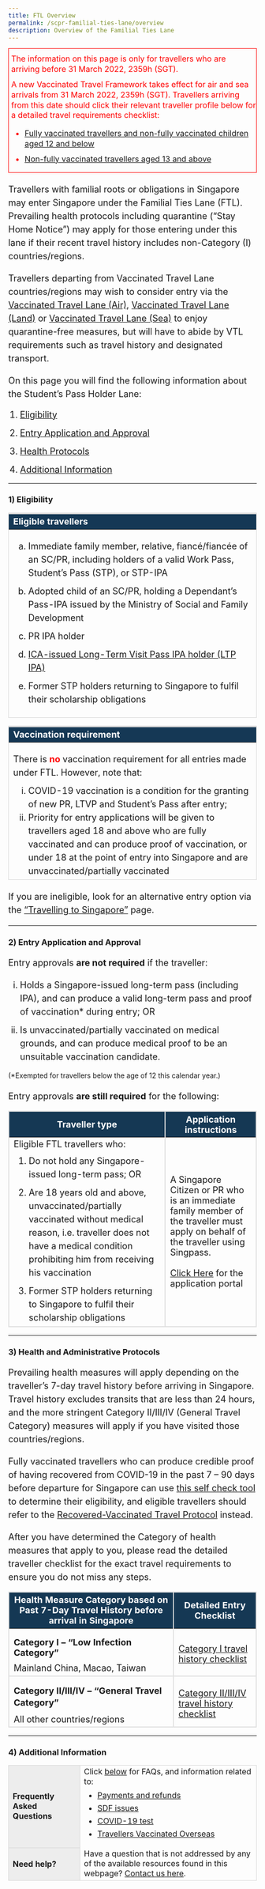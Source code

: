 ```yaml
---
title: FTL Overview
permalink: /scpr-familial-ties-lane/overview
description: Overview of the Familial Ties Lane
---
```


<div style="padding-left: 5px; margin-bottom:20px; font-size:16px; line-height:1.0; color:red; border-style: solid; border-width: 1px;">
	<p style="font-size:16px; margin-top:10px; margin-bottom:0px;line-height:1.3; color:red;">The information on this page is only for travellers who are arriving before 31 March 2022, 2359h (SGT).</p>
	<p style="font-size:16px; margin-top:10px; margin-bottom:0px;line-height:1.3; color:red;">A new Vaccinated Travel Framework takes effect for air and sea arrivals from 31 March 2022, 2359h (SGT). Travellers arriving from this date should click their relevant traveller profile below for a detailed travel requirements checklist:
	<ol style="list-style-type:disc;">
		<li style="font-size:16px; margin-top:10px; margin-bottom:0px;line-height:1.3; color:red;"><a href="/greenlist-fully-vaccinated" target="_blank">Fully vaccinated travellers and non-fully vaccinated children aged 12 and below</a></li>
			<li style="font-size:16px; margin-top:10px; margin-bottom:0px;line-height:1.3; color:red;"><a href="/greenlist-non-fully-vaccinated" target="_blank">Non-fully vaccinated travellers aged 13 and above</a></li>
	</ol>
	</p>
	</div>

<p style="font-size:18px; margin-bottom:10px; line-height:1.5;">Travellers with familial roots or obligations in Singapore may enter Singapore under the Familial Ties Lane (FTL). Prevailing health protocols including quarantine (“Stay Home Notice”) may apply for those entering under this lane if their recent travel history includes non-Category (I) countries/regions.</p>

<p style="font-size:18px; margin-bottom:10px; line-height:1.5;">Travellers departing from Vaccinated Travel Lane countries/regions may wish to consider entry via the <a href="/vtl/requirements-and-process" target="_blank">Vaccinated Travel Lane (Air)</a>, <a href="/vtl-land/overview" target="_blank">Vaccinated Travel Lane (Land)</a> or <a href="/vtl-sea/overview" target="_blank">Vaccinated Travel Lane (Sea)</a> to enjoy quarantine-free measures, but will have to abide by VTL requirements such as travel history and designated transport.</p>

<p style="font-size:18px; margin-bottom:10px; line-height:1.5;">On this page you will find the following information about the Student’s Pass Holder Lane:</p>

<ol style="margin-top:15px;">
	<li style="line-height:1.5; font-size:18px;"><a href="#Eligibility">Eligibility</a></li>
	<li style="line-height:1.5; margin-top:10px;  font-size:18px;"><a href="#entry">Entry Application and Approval</a></li>
	<li style="line-height:1.5;margin-top:10px; font-size:18px;"><a href="#protocols">Health Protocols</a></li>
	<li style="line-height:1.5;margin-top:10px;  font-size:18px;"><a href="#additional-info">Additional Information</a></li>
</ol>

---

<div id="Eligibility"></div>

### 1) Eligibility


<table>
<thead>
<tr>
<th style="font-size:18px; border-top:3px solid #D8D8D8; border-left:1px solid #D8D8D8; border-right:1px solid #D8D8D8; background-color:#153855; color:white;text-align:left;"><b>Eligible travellers</b></th>
</tr>
</thead>
<tbody>
	<tr>
		<td style="font-size:18px; border-bottom:1px solid #D8D8D8; border-left:1px solid #D8D8D8;border-right:1px solid #D8D8D8;">
	<p style="line-height:1.5; font-size:18px; "><ol style="margin-top:0px; margin-bottom:0px;">
	<li style="line-height:1.5;font-size:18px; list-style-type:lower-alpha;">Immediate family member, relative, fiancé/fiancée of an SC/PR, including holders of a valid Work Pass, Student’s Pass (STP), or STP-IPA</li>
	<li style="line-height:1.5;font-size:18px;margin-top:10px; list-style-type:lower-alpha;">Adopted child of an SC/PR, holding a Dependant’s Pass-IPA issued by the Ministry of Social and Family Development
	</li>
	<li style="line-height:1.5;font-size:18px;margin-top:10px; list-style-type:lower-alpha;">PR IPA holder	</li>
	<li style="line-height:1.5;font-size:18px;margin-top:10px; list-style-type:lower-alpha;"><a href="https://www.ica.gov.sg/reside/LTVP/apply" target="_blank">ICA-issued Long-Term Visit Pass IPA holder (LTP IPA)</a></li>
	<li style="line-height:1.5;font-size:18px;margin-top:10px; list-style-type:lower-alpha;">Former STP holders returning to Singapore to fulfil their scholarship obligations </li>
	</ol></p>
		</td>
	</tr>
	</tbody>
	</table>


<table>
<thead>
<tr>
<th style="font-size:18px; border-top:3px solid #D8D8D8; border-left:1px solid #D8D8D8; border-right:1px solid #D8D8D8; background-color:#153855; color:white;text-align:left;"><b>Vaccination requirement</b></th>
</tr>
</thead>
<tbody>
	<tr>
		<td style="font-size:18px; border-bottom:1px solid #D8D8D8; border-left:1px solid #D8D8D8;border-right:1px solid #D8D8D8;">
	<p style="line-height:1.5; margin-bottom:10px; font-size:18px; ">There is <b style="color:red;">no</b> vaccination requirement for all entries made under FTL. However, note that:</p>
	<ol style="margin-top:0px; margin-bottom:0px;">
		<li style="line-height:1.5;font-size:18px; list-style-type:lower-roman;">COVID-19 vaccination is a condition for the granting of new PR, LTVP and Student’s Pass after entry;</li>
		<li style="line-height:1.5;font-size:18px; list-style-type:lower-roman;">Priority for entry applications will be given to travellers aged 18 and above who are fully vaccinated and can produce proof of vaccination, or under 18 at the point of entry into Singapore and are unvaccinated/partially vaccinated</li>
	</ol>
		</td>
	</tr>
	</tbody>
	</table>

<p style="font-size:18px; margin-top:20px; line-height:1.5;">If you are ineligible, look for an alternative entry option via the <a href="/arriving/overview" target="_blank">“Travelling to Singapore”</a> page.</p>

---

<div id="entry"></div>

### 2) Entry Application and Approval

<p style="font-size:18px; line-height:1.5;">Entry approvals <b>are not required</b> if the traveller:</p>
<ol style="margin-top:0px; margin-bottom:0px;">
	<li style="line-height:1.5;font-size:18px; list-style-type:lower-roman;"> Holds a Singapore-issued long-term pass (including IPA), and can produce a valid long-term pass and proof of vaccination* during entry; OR</li>
	<li style="line-height:1.5;font-size:18px;margin-top:10px;  list-style-type:lower-roman;"> Is unvaccinated/partially vaccinated on medical grounds, and can produce medical proof to be an unsuitable vaccination candidate.</li>
	</ol>
<p style="font-size:14px; margin-bottom:10px; line-height:1.5;">(*Exempted for travellers below the age of 12 this calendar year.)</p>

<p style="font-size:18px; margin-bottom:15px; line-height:1.5;">Entry approvals <b>are still required</b> for the following:</p>

<table>
  <thead>
    <tr>
     <th style="margin-top:0px; margin-bottom:0px; font-size:18px;border-left:2px solid #E0E0E0;border-right:2px solid #E0E0E0;border-top:2px solid #E0E0E0; background-color:#153854; color:white;"><b>Traveller type</b></th>
	    <th style="margin-top:0px; margin-bottom:0px; font-size:18px;border-right:2px solid #E0E0E0;border-top:2px solid #E0E0E0; background-color:#153854; color:white;"><b>Application instructions</b></th>
    </tr>
  </thead>
  <tbody>
    <tr>
      <td style="margin-top:0px; margin-bottom:0px; font-size:18px;border-bottom:2px solid #E0E0E0;border-left:2px solid #E0E0E0;border-right:2px solid #E0E0E0;">Eligible FTL travellers who:
	    <ol style="margin-top:0px; margin-bottom:0px;">
		      <li style="line-height:1.5;margin-top:10px;font-size:18px;">Do not hold any Singapore-issued long-term pass; OR</li>
		    <li style="line-height:1.5;margin-top:10px;font-size:18px;">Are 18 years old and above, unvaccinated/partially vaccinated without medical reason, i.e. traveller does not have a medical condition prohibiting him from receiving his vaccination</li>
				<li style="line-height:1.5;margin-top:10px;font-size:18px;">Former STP holders returning to Singapore to fulfil their scholarship obligations</li>
	      </ol>
	    </td>
      <td style="margin-top:0px; margin-bottom:0px; font-size:18px;border-right:2px solid #E0E0E0; border-bottom:2px solid #E0E0E0;border-left:2px solid #E0E0E0;">A Singapore Citizen or PR who is an immediate family member of the traveller must apply on behalf of the traveller using Singpass.<br><br><a href="https://go.gov.sg/scpr-ftl-application" target="_blank">Click Here</a> for the application portal
	    </td>
    </tr>
	</tbody>
	</table>


---


<div id="protocols"></div>

### 3) Health and Administrative Protocols

<p style="font-size:18px; margin-bottom:10px; line-height:1.5;">Prevailing health measures will apply depending on the traveller’s 7-day travel history before arriving in Singapore. Travel history excludes transits that are less than 24 hours, and the more stringent Category II/III/IV (General Travel Category) measures will apply if you have visited those countries/regions.</p>

<p style="font-size:18px; margin-bottom:10px; line-height:1.5;">Fully vaccinated travellers who can produce credible proof of having recovered from COVID-19 in the past 7 – 90 days before departure for Singapore can use <a href="https://go.gov.sg/recovered-traveller-checker" target="_blank">this self check tool</a> to determine their eligibility, and eligible travellers should refer to the <a href="/vaccinated-recovered" target="_blank">Recovered-Vaccinated Travel Protocol</a> instead.</p>

<p style="font-size:18px; margin-bottom:10px; line-height:1.5;">After you have determined the Category of health measures that apply to you, please read the detailed traveller checklist for the exact travel requirements to ensure you do not miss any steps.</p>

<p></p>
<table>
  <thead>
    <tr>
     <th style="margin-top:0px; margin-bottom:0px; font-size:18px;border-left:2px solid #E0E0E0;border-right:2px solid #E0E0E0;border-top:2px solid #E0E0E0; background-color:#153854; color:white;"><b>Health Measure Category based on Past 7-Day Travel History before arrival in Singapore</b></th>
	    <th style="margin-top:0px; margin-bottom:0px; font-size:18px;border-right:2px solid #E0E0E0;border-top:2px solid #E0E0E0; background-color:#153854; color:white;"><b>Detailed Entry Checklist</b></th>
    </tr>
  </thead>
  <tbody>
	     <tr>
      <td style="margin-top:0px; margin-bottom:0px; font-size:18px;border-bottom:2px solid #E0E0E0;border-left:2px solid #E0E0E0;border-right:2px solid #E0E0E0;"><p style="margin-top:15px; margin-bottom:0px; font-size:18px; vertical-align:middle;"><b>Category I – “Low Infection Category”</b></p>
				<p style="margin-top:10px; margin-bottom:0px; font-size:18px; vertical-align:middle;">Mainland China, Macao, Taiwan</p>
</td>
      <td style="margin-top: 0px; margin-bottom:0px; font-size:18px;border-right:2px solid #E0E0E0; border-bottom:2px solid #E0E0E0;border-left:2px solid #E0E0E0;"><p style="margin-top:10px; margin-bottom:0px; font-size:18px; vertical-align:middle;"><a href="/travel-checklist/category-1" target="_blank">Category I travel history checklist</a></p>				 </td>
    </tr>
		 <tr>
      <td style="margin-top:0px; margin-bottom:0px; font-size:18px;border-bottom:2px solid #E0E0E0;border-left:2px solid #E0E0E0;border-right:2px solid #E0E0E0;"><p style="margin-top:15px; margin-bottom:0px; font-size:18px; vertical-align:middle; line-height: 1.35;"><b>Category II/III/IV – “General Travel Category”</b></p>
<p style="margin-top:10px; margin-bottom:0px; font-size:18px; vertical-align:middle;">All other countries/regions</p></td>
      <td style="margin-top:0px; margin-bottom:0px; font-size:18px;border-right:2px solid #E0E0E0; border-bottom:2px solid #E0E0E0;border-left:2px solid #E0E0E0;"><p style="margin-top:10px; margin-bottom:0px; font-size:18px; vertical-align:middle;"><a href="/travel-checklist/category-2-3-4" target="_blank">Category II/III/IV travel history checklist</a></p>				</td>
    </tr>
	</tbody>
	</table>

---

<div id="additional-info"></div>

### 4) Additional Information

<table>
<tbody>
<tr>
<td style="font-size:16px;border-left:1px solid #D8D8D8;border-bottom:1px solid #D8D8D8; border-right:1px solid #D8D8D8;  border-top:1px solid #D8D8D8; background-color:#EDEDED;"><b>Frequently Asked Questions</b></td>
<td style="font-size:16px;border-right:1px solid #D8D8D8; border-top:1px solid #D8D8D8;">Click <a href="/health/faq">below</a> for FAQs, and information related to:
<ul style="margin-top:0px; list-style-type: disc;">
<li style="font-size:16px; margin-top:10px; margin-bottom:0px; line-height:1.0;"><a href="/health/faq#payments">Payments and refunds</a></li>
<li style="font-size:16px; margin-top:10px; margin-bottom:0px; line-height:1.0;"><a href="/health/faq#shnsdf">SDF issues</a></li>
<li style="font-size:16px; margin-top:10px; margin-bottom:0px; line-height:1.0;"><a href="/health/faq#pcrtest">COVID-19 test</a></li>
	<li style="font-size:16px; margin-top:10px; margin-bottom:0px; line-height:1.0;"><a href="/health/vtsg">Travellers Vaccinated Overseas</a></li>
</ul>
 </td>
</tr>
<tr>
<td style="font-size:16px;border-left:1px solid #D8D8D8;border-bottom:1px solid #D8D8D8; border-right:1px solid #D8D8D8; background-color:#EDEDED;"><b>Need help?</b></td>
<td style="font-size:16px;border-right:1px solid #D8D8D8; border-bottom:1px solid #D8D8D8;">Have a question that is not addressed by any of the available resources found in this webpage? <a href="https://go.gov.sg/sto-enquiry">Contact us here</a>.
 </td>
</tr>
</tbody>
</table>
